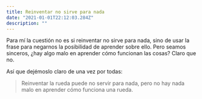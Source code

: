 ```yaml
---
title: Reinventar no sirve para nada
date: "2021-01-01T22:12:03.284Z"
description: ""
---
```


Para mí la cuestión no es si reinventar no sirve para nada, sino de usar la frase para negarnos la posibilidad de aprender sobre ello. Pero seamos sinceros, ¿hay algo malo en aprender cómo funcionan las cosas? Claro que no.

Así que dejémoslo claro de una vez por todas:

> Reinventar la rueda puede no servir para nada, pero no hay nada malo en aprender cómo funciona una rueda.
